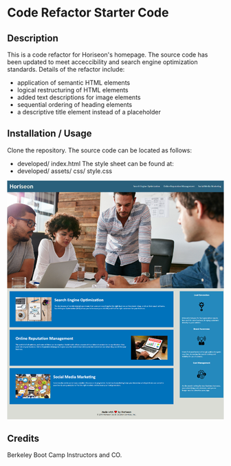 # Code Refactor Starter Code

## Description

This is a code refactor for Horiseon's homepage. The source code has been updated to meet acceccibility and search engine optimization standards.
Details of the refactor include:
- application of semantic HTML elements 
- logical restructuring of HTML elements
- added text descriptions for image elements
- sequential ordering of heading elements
- a descriptive title element instead of a placeholder

## Installation / Usage

Clone the repository. The source code can be located as follows:
- developed/ index.html
The style sheet can be found at:
- developed/ assets/ css/ style.css

![Horiseon Home Page](assets/images/screenshot.png)


## Credits

Berkeley Boot Camp Instructors and CO.